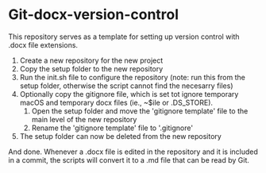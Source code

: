 # Git-docx-version-control

This repository serves as a template for setting up version control with .docx file extensions.

1. Create a new repository for the new project
2. Copy the setup folder to the new repository
3. Run the init.sh file to configure the repository (note: run this from the setup folder, otherwise the script cannot find the necesarry files)
4. Optionally copy the gitignore file, which is set tot ignore temporary macOS and temporary docx files (ie., ~$ile or .DS_STORE).
    1. Open the setup folder and move the 'gitignore template' file to the main level of the new repository
    2. Rename the 'gitignore template' file to '.gitignore'
5. The setup folder can now be deleted from the new repository

And done. Whenever a .docx file is edited in the repository and it is included in a commit, the scripts will convert it to a .md file that can be read by Git.
